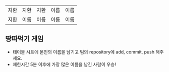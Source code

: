 <table>
      <tbody>
        <tr>
          <td>지환</td>
          <td>지환</td>
          <td>지환</td>
          <td>이름</td>
          <td>이름</td>
        </tr>
        <tr>
          <td>지환</td>
          <td>이름</td>
          <td>이름</td>
          <td>이름</td>
          <td>이름</td>
        </tr>
      </tbody>
</table>

## 땅따먹기 게임

- 테이블 시트에 본인의 이름을 남기고 팀의 repository에 add, commit, push 해주세요.
- 제한시간 5분 이후에 가장 많은 이름을 남긴 사람이 우승!
